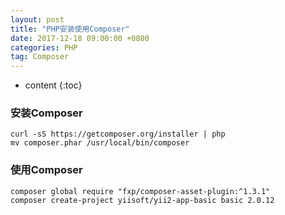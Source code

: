 ```yaml
---
layout: post
title: "PHP安装使用Composer"
date: 2017-12-18 09:00:00 +0800 
categories: PHP
tag: Composer
---
```

* content
{:toc}

### 安装Composer

```
curl -sS https://getcomposer.org/installer | php
mv composer.phar /usr/local/bin/composer
```

### 使用Composer

```
composer global require "fxp/composer-asset-plugin:^1.3.1"
composer create-project yiisoft/yii2-app-basic basic 2.0.12
```